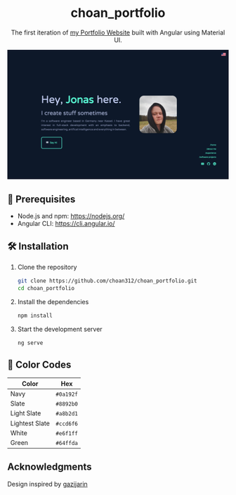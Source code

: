 
<h1 align="center">
   choan_portfolio
</h1>

<p align="center">
   The first iteration of <a href="https://portfolio-jonaswagner.vercel.app/" target="_blank">my Portfolio Website</a> built with Angular using Material UI.
</p>

<p align="center">
   <img width="1200" alt="Screenshot 2021-03-15 at 8 29 18 PM" src="src/assets/images/screenshot_portfolio.png">
</p>

## 📝 Prerequisites

- Node.js and npm: https://nodejs.org/
- Angular CLI: https://cli.angular.io/

## 🛠 Installation

1. Clone the repository

   ```sh
   git clone https://github.com/choan312/choan_portfolio.git
   cd choan_portfolio
   ```

2. Install the dependencies

   ```sh
   npm install
   ```

3. Start the development server

   ```sh
   ng serve
   ```

## 🎨 Color Codes

| Color          | Hex                                                                |
| -------------- | ------------------------------------------------------------------ |
| Navy           | `#0a192f` |
| Slate          | `#8892b0` |
| Light Slate    | `#a8b2d1` |
| Lightest Slate | `#ccd6f6` |
| White          | `#e6f1ff` |
| Green          | `#64ffda` |

## Acknowledgments

Design inspired by [gazijarin](https://github.com/gazijarin)